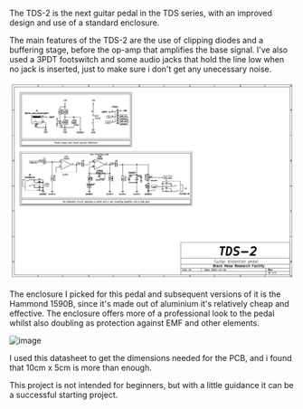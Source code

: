 The TDS-2 is the next guitar pedal in the TDS series, with an improved design and use of a standard enclosure.

The main features of the TDS-2 are the use of clipping diodes and a buffering stage, before the op-amp that amplifies the base signal. I've also used a 3PDT footswitch and some audio jacks that hold the line low when no jack is inserted, just to make sure i don't get any unecessary noise.

![image](https://github.com/TudorSupica/TDS-2/blob/main/schematic/TDS-2.jpg)

The enclosure I picked for this pedal and subsequent versions of it is the Hammond 1590B, since it's made out of aluminium it's relatively cheap and effective. The enclosure offers more of a professional look to the pedal whilst also doubling as protection against EMF and other elements.

![image](https://github.com/user-attachments/assets/0b2e4468-79c0-4179-9b62-bffd1439946f)

I used this datasheet to get the dimensions needed for the PCB, and i found that 10cm x 5cm is more than enough. 

This project is not intended for beginners, but with a little guidance it can be a successful starting project.
